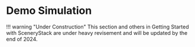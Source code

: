 # Demo Simulation

!!! warning "Under Construction"
    This section and others in Getting Started with SceneryStack are under heavy revisement
    and will be updated by the end of 2024.